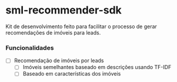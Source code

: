 # sml-recommender-sdk
 Kit de desenvolvimento feito para facilitar o processo de gerar recomendações de imóveis para leads.

### Funcionalidades

- [ ] Recomendação de imóveis por leads
    - [ ] Imóveis semelhantes baseado em descrições usando TF-IDF
    - [ ] Baseado em características dos imóveis